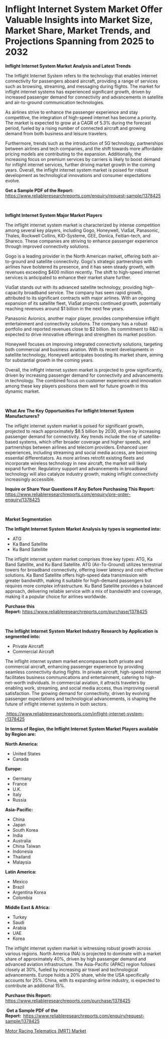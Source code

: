 <p><h1>Inflight Internet System Market Offer Valuable Insights into Market Size, Market Share, Market Trends, and Projections Spanning from 2025 to 2032</h1></p><p><strong>Inflight Internet System Market Analysis and Latest Trends</strong></p>
<p><p>The Inflight Internet System refers to the technology that enables internet connectivity for passengers aboard aircraft, providing a range of services such as browsing, streaming, and messaging during flights. The market for inflight internet systems has experienced significant growth, driven by increased passenger demand for connectivity and advancements in satellite and air-to-ground communication technologies. </p><p>As airlines strive to enhance the passenger experience and stay competitive, the integration of high-speed internet has become a priority. The market is expected to grow at a CAGR of 5.3% during the forecast period, fueled by a rising number of connected aircraft and growing demand from both business and leisure travelers. </p><p>Furthermore, trends such as the introduction of 5G technology, partnerships between airlines and tech companies, and the shift towards more affordable pricing models are contributing to the expansion. Additionally, the increasing focus on premium services by carriers is likely to boost demand for inflight internet services, further driving market growth in the coming years. Overall, the inflight internet system market is poised for robust development as technological innovations and consumer expectations evolve.</p></p>
<p><strong>Get a Sample PDF of the Report:&nbsp;</strong> <a href="https://www.reliableresearchreports.com/enquiry/request-sample/1378425?utm_campaign=3084&utm_medium=2&utm_source=Github&utm_content=ia&utm_term=08042025&utm_id=inflight-internet-system">https://www.reliableresearchreports.com/enquiry/request-sample/1378425</a></p>
<p>&nbsp;</p>
<p><strong>Inflight Internet System Major Market Players</strong></p>
<p><p>The inflight internet system market is characterized by intense competition among several key players, including Gogo, Honeywell, ViaSat, Panasonic, Thales, Rockwell Collins, KID-Systeme, GEE, Donica, Feitian-tech, and Shareco. These companies are striving to enhance passenger experience through improved connectivity solutions.</p><p>Gogo is a leading provider in the North American market, offering both air-to-ground and satellite connectivity. Gogo's strategic partnerships with airlines have bolstered its presence, and it has seen steady growth, with revenues exceeding $400 million recently. The shift to high-speed internet services is anticipated to enhance their market share further.</p><p>ViaSat stands out with its advanced satellite technology, providing high-capacity broadband service. The company has seen rapid growth, attributed to its significant contracts with major airlines. With an ongoing expansion of its satellite fleet, ViaSat projects continued growth, potentially reaching revenues around $1 billion in the next few years.</p><p>Panasonic Avionics, another major player, provides comprehensive inflight entertainment and connectivity solutions. The company has a robust portfolio and reported revenues close to $2 billion. Its commitment to R&D is expected to drive innovative offerings and strengthen its market position.</p><p>Honeywell focuses on improving integrated connectivity solutions, targeting both commercial and business aviation. With its recent developments in satellite technology, Honeywell anticipates boosting its market share, aiming for substantial growth in the coming years.</p><p>Overall, the inflight internet system market is projected to grow significantly, driven by increasing passenger demand for connectivity and advancements in technology. The combined focus on customer experience and innovation among these key players positions them well for future growth in this dynamic market.</p></p>
<p>&nbsp;</p>
<p><strong>What Are The Key Opportunities For Inflight Internet System Manufacturers?</strong></p>
<p><p>The inflight internet system market is poised for significant growth, projected to reach approximately $8.5 billion by 2030, driven by increasing passenger demand for connectivity. Key trends include the rise of satellite-based systems, which offer broader coverage and higher speeds, and partnerships between airlines and telecom providers. Enhanced user experiences, including streaming and social media access, are becoming essential differentiators. As more airlines retrofit existing fleets and incorporate wireless technology in new aircraft, the market will likely expand further. Regulatory support and advancements in broadband technology will also catalyze industry growth, making inflight connectivity increasingly accessible.</p></p>
<p><strong>Inquire or Share Your Questions If Any Before Purchasing This Report:</strong> <a href="https://www.reliableresearchreports.com/enquiry/pre-order-enquiry/1378425?utm_campaign=3084&utm_medium=2&utm_source=Github&utm_content=ia&utm_term=08042025&utm_id=inflight-internet-system">https://www.reliableresearchreports.com/enquiry/pre-order-enquiry/1378425</a></p>
<p>&nbsp;</p>
<p><strong>Market Segmentation</strong></p>
<p><strong>The Inflight Internet System Market Analysis by types is segmented into:</strong></p>
<p><ul><li>ATG</li><li>Ka Band Satellite</li><li>Ku Band Satellite</li></ul></p>
<p><p>The inflight internet system market comprises three key types: ATG, Ka Band Satellite, and Ku Band Satellite. ATG (Air-To-Ground) utilizes terrestrial towers for broadband connectivity, offering lower latency and cost-effective solutions. Ka Band Satellite offers high-speed data transmission with greater bandwidth, making it suitable for high-demand passengers but requires more complex infrastructure. Ku Band Satellite provides a balanced approach, delivering reliable service with a mix of bandwidth and coverage, making it a popular choice for airlines worldwide.</p></p>
<p><strong>Purchase this Report:&nbsp;</strong><a href="https://www.reliableresearchreports.com/purchase/1378425?utm_campaign=3084&utm_medium=2&utm_source=Github&utm_content=ia&utm_term=08042025&utm_id=inflight-internet-system">https://www.reliableresearchreports.com/purchase/1378425</a></p>
<p>&nbsp;</p>
<p><strong>The Inflight Internet System Market Industry Research by Application is segmented into:</strong></p>
<p><ul><li>Private Aircraft</li><li>Commercial Aircraft</li></ul></p>
<p><p>The inflight internet system market encompasses both private and commercial aircraft, enhancing passenger experience by providing seamless connectivity during flights. In private aircraft, high-speed internet facilitates business communications and entertainment, catering to high-net-worth individuals. In commercial aviation, it attracts travelers by enabling work, streaming, and social media access, thus improving overall satisfaction. The growing demand for connectivity, driven by evolving passenger expectations and technological advancements, is shaping the future of inflight internet systems in both sectors.</p></p>
<p><a href="https://www.reliableresearchreports.com/inflight-internet-system-r1378425?utm_campaign=3084&utm_medium=2&utm_source=Github&utm_content=ia&utm_term=08042025&utm_id=inflight-internet-system">&nbsp;https://www.reliableresearchreports.com/inflight-internet-system-r1378425</a></p>
<p><strong>In terms of Region, the Inflight Internet System Market Players available by Region are:</strong></p>
<p>
    <p> <strong> North America: </strong>
        <ul>
            <li>United States</li>
            <li>Canada</li>
        </ul>
        </p> 
    <p> <strong> Europe: </strong>
        <ul>
            <li>Germany</li>
            <li>France</li>
            <li>U.K.</li>
            <li>Italy</li>
            <li>Russia</li>
        </ul>
        </p> 
    <p> <strong> Asia-Pacific: </strong>
        <ul>
            <li>China</li>
            <li>Japan</li>
            <li>South Korea</li>
            <li>India</li>
            <li>Australia</li>
            <li>China Taiwan</li>
            <li>Indonesia</li>
            <li>Thailand</li>
            <li>Malaysia</li>
        </ul>
        </p> 
    <p> <strong> Latin America: </strong>
        <ul>
            <li>Mexico</li>
            <li>Brazil</li>
            <li>Argentina Korea</li>
            <li>Colombia</li>
        </ul>
        </p> 
    <p> <strong> Middle East & Africa: </strong>
        <ul>
            <li>Turkey</li>
            <li>Saudi</li>
            <li>Arabia</li>
            <li>UAE</li>
            <li>Korea</li>
        </ul>
    </p>
    </p>
<p><p>The inflight internet system market is witnessing robust growth across various regions. North America (NA) is projected to dominate with a market share of approximately 40%, driven by high passenger demand and advanced aviation infrastructure. The Asia-Pacific (APAC) region follows closely at 30%, fueled by increasing air travel and technological advancements. Europe holds a 20% share, while the USA specifically accounts for 25%. China, with its expanding airline industry, is expected to contribute an additional 15%.</p></p>
<p><strong>Purchase this Report: </strong><a href="https://www.reliableresearchreports.com/purchase/1378425?utm_campaign=3084&utm_medium=2&utm_source=Github&utm_content=ia&utm_term=08042025&utm_id=inflight-internet-system">https://www.reliableresearchreports.com/purchase/1378425</a></p>
<p>&nbsp;<strong>Get a Sample PDF of the Report:&nbsp;&nbsp;</strong><a href="https://www.reliableresearchreports.com/enquiry/request-sample/1378425?utm_campaign=3084&utm_medium=2&utm_source=Github&utm_content=ia&utm_term=08042025&utm_id=inflight-internet-system">https://www.reliableresearchreports.com/enquiry/request-sample/1378425</a></p>
<p><strong></strong></p>
<p><p><a href="https://github.com/voigttyagi/Market-Research-Report-List-1/blob/main/motor-racing-telematics-mrt-market.md?utm_campaign=3084&utm_medium=2&utm_source=Github&utm_content=ia&utm_term=08042025&utm_id=inflight-internet-system">Motor Racing Telematics (MRT) Market</a></p></p>